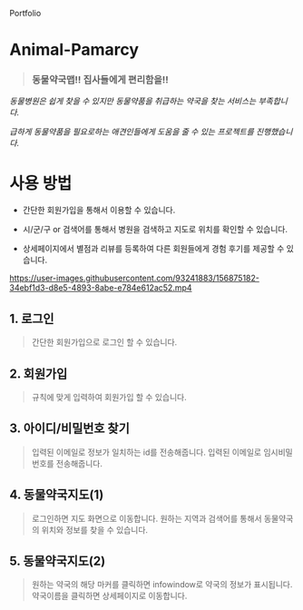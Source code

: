 
Portfolio

# Animal-Pamarcy	
> ### 동물약국맵!! 집사들에게 편리함을!!

*동물병원은 쉽게 찾을 수 있지만 동물약품을 취급하는 약국을 찾는 서비스는 부족합니다.*

*급하게 동물약품을 필요로하는 애견인들에게 도움을 줄 수 있는 프로젝트를 진행했습니다.*



# 사용 방법	

- 간단한 회원가입을 통해서 이용할 수 있습니다.	

- 시/군/구 or 검색어를 통해서 병원을 검색하고 지도로 위치를 확인할 수 있습니다.	

- 상세페이지에서 별점과 리뷰를 등록하여 다른 회원들에게 경험 후기를 제공할 수 있습니다.

https://user-images.githubusercontent.com/93241883/156875182-34ebf1d3-d8e5-4893-8abe-e784e612ac52.mp4

## 1. 로그인	
> 간단한 회원가입으로 로그인 할 수 있습니다.


## 2. 회원가입
> 규칙에 맞게 입력하여 회원가입 할 수 있습니다.


## 3. 아이디/비밀번호 찾기
> 입력된 이메일로 정보가 일치하는 id를 전송해줍니다.
> 입력된 이메일로 임시비밀번호를 전송해줍니다.

## 4. 동물약국지도(1)
> 로그인하면 지도 화면으로 이동합니다.
> 원하는 지역과 검색어를 통해서 동물약국의 위치와 정보를 찾을 수 있습니다.

## 5. 동물약국지도(2)	
> 원하는 약국의 해당 마커를 클릭하면 infowindow로 약국의 정보가 표시됩니다.
> 약국이름을 클릭하면 상세페이지로 이동합니다.

